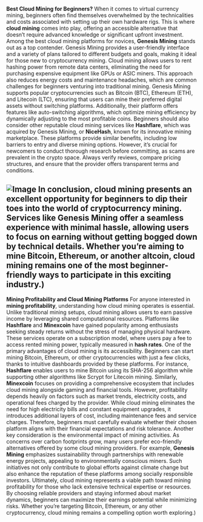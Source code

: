 **Best Cloud Mining for Beginners?**
When it comes to virtual currency mining, beginners often find themselves overwhelmed by the technicalities and costs associated with setting up their own hardware rigs. This is where **cloud mining** comes into play, offering an accessible alternative that doesn’t require advanced knowledge or significant upfront investment. Among the best cloud mining platforms for novices, **Genesis Mining** stands out as a top contender. Genesis Mining provides a user-friendly interface and a variety of plans tailored to different budgets and goals, making it ideal for those new to cryptocurrency mining.
Cloud mining allows users to rent hashing power from remote data centers, eliminating the need for purchasing expensive equipment like GPUs or ASIC miners. This approach also reduces energy costs and maintenance headaches, which are common challenges for beginners venturing into traditional mining. Genesis Mining supports popular cryptocurrencies such as Bitcoin (BTC), Ethereum (ETH), and Litecoin (LTC), ensuring that users can mine their preferred digital assets without switching platforms. Additionally, their platform offers features like auto-switching algorithms, which optimize mining efficiency by dynamically adjusting to the most profitable coins.
Beginners should also consider other reputable cloud mining services like **Hashflare**, which was acquired by Genesis Mining, or **NiceHash**, known for its innovative mining marketplace. These platforms provide similar benefits, including low barriers to entry and diverse mining options. However, it’s crucial for newcomers to conduct thorough research before committing, as scams are prevalent in the crypto space. Always verify reviews, compare pricing structures, and ensure that the provider offers transparent terms and conditions.

![Image](https://github.com/user-attachments/assets/d7419ec9-dc67-403f-bf28-8faea5f1f74f)
In conclusion, cloud mining presents an excellent opportunity for beginners to dip their toes into the world of cryptocurrency mining. Services like Genesis Mining offer a seamless experience with minimal hassle, allowing users to focus on earning without getting bogged down by technical details. Whether you’re aiming to mine Bitcoin, Ethereum, or another altcoin, cloud mining remains one of the most beginner-friendly ways to participate in this exciting industry.)
---
**Mining Profitability and Cloud Mining Platforms**
For anyone interested in **mining profitability**, understanding how cloud mining operates is essential. Unlike traditional mining setups, cloud mining allows users to earn passive income by leveraging shared computational resources. Platforms like **Hashflare** and **Minexcoin** have gained popularity among enthusiasts seeking steady returns without the stress of managing physical hardware. These services operate on a subscription model, where users pay a fee to access rented mining power, typically measured in **hash rates**.
One of the primary advantages of cloud mining is its accessibility. Beginners can start mining Bitcoin, Ethereum, or other cryptocurrencies with just a few clicks, thanks to intuitive dashboards provided by these platforms. For instance, **Hashflare** enables users to mine Bitcoin using its SHA-256 algorithm while supporting other algorithms like Scrypt for Litecoin mining. Similarly, **Minexcoin** focuses on providing a comprehensive ecosystem that includes cloud mining alongside gaming and financial tools.
However, profitability depends heavily on factors such as market trends, electricity costs, and operational fees charged by the provider. While cloud mining eliminates the need for high electricity bills and constant equipment upgrades, it introduces additional layers of cost, including maintenance fees and service charges. Therefore, beginners must carefully evaluate whether their chosen platform aligns with their financial expectations and risk tolerance.
Another key consideration is the environmental impact of mining activities. As concerns over carbon footprints grow, many users prefer eco-friendly alternatives offered by some cloud mining providers. For example, **Genesis Mining** emphasizes sustainability through partnerships with renewable energy projects, appealing to environmentally conscious miners. Such initiatives not only contribute to global efforts against climate change but also enhance the reputation of these platforms among socially responsible investors.
Ultimately, cloud mining represents a viable path toward mining profitability for those who lack extensive technical expertise or resources. By choosing reliable providers and staying informed about market dynamics, beginners can maximize their earnings potential while minimizing risks. Whether you’re targeting Bitcoin, Ethereum, or any other cryptocurrency, cloud mining remains a compelling option worth exploring.)
